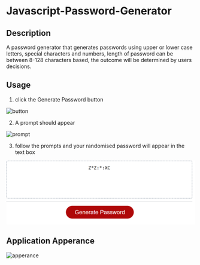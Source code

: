 # Javascript-Password-Generator

## Description
A password generator that generates passwords using upper or lower case letters, special characters and numbers,
length of password can be between 8-128 characters based, the outcome will be determined by users decisions.

## Usage

1. click the Generate Password button
<img width="246" alt="button" src="https://user-images.githubusercontent.com/74587236/205048263-6725142a-44a7-4745-a571-aa6005c26821.png">


2. A prompt should appear
<img width="332" alt="prompt" src="https://user-images.githubusercontent.com/74587236/205048407-c22fc07e-c6c3-4075-b578-40546cfef64e.png">

3. follow the prompts and your randomised password will appear in the text box
<img src ="assets/images/outcome.png">



## Application Apperance 
<img width="848" alt="apperance" src="https://user-images.githubusercontent.com/74587236/205048002-3b97d868-3081-495b-9f65-7703a0375089.png">
